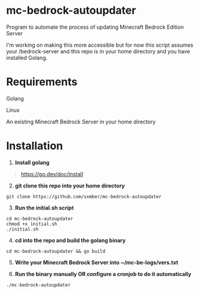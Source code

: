 # mc-bedrock-autoupdater
Program to automate the process of updating Minecraft Bedrock Edition Server

I'm working on making this more accessible but for now this script assumes your /bedrock-server and this repo is in your home directory and you have installed Golang.

# Requirements
Golang

Linux

An existing Minecraft Bedrock Server in your home directory

# Installation

  1. **Install golang**

  >https://go.dev/doc/install

  2. **git clone this repo into your home directory**

```console
git clone https://github.com/sxmber/mc-bedrock-autoupdater
```
  3. **Run the initial.sh script**

```console
cd mc-bedrock-autoupdater
chmod +x initial.sh
./initial.sh
```

  4. **cd into the repo and build the golang binary**

```console 
cd mc-bedrock-autoupdater && go build
```

  5. **Write your Minecraft Bedrock Server into ~/mc-be-logs/vers.txt**

6. **Run the binary manually OR configure a cronjob to do it automatically**

```console
./mc-bedrock-autoupdater


